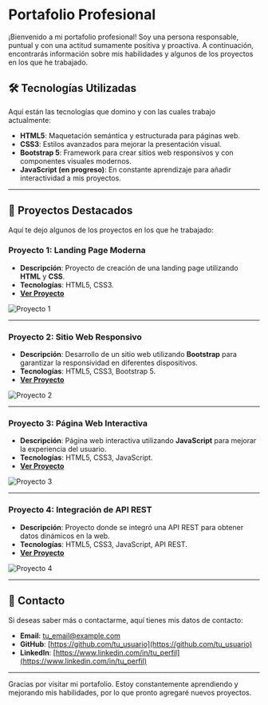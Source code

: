 # Portafolio Profesional

¡Bienvenido a mi portafolio profesional! Soy una persona responsable, puntual y con una actitud sumamente positiva y proactiva. A continuación, encontrarás información sobre mis habilidades y algunos de los proyectos en los que he trabajado.

## 🛠️ Tecnologías Utilizadas

Aquí están las tecnologías que domino y con las cuales trabajo actualmente:

- **HTML5**: Maquetación semántica y estructurada para páginas web.
- **CSS3**: Estilos avanzados para mejorar la presentación visual.
- **Bootstrap 5**: Framework para crear sitios web responsivos y con componentes visuales modernos.
- **JavaScript (en progreso)**: En constante aprendizaje para añadir interactividad a mis proyectos.

---

## 📂 Proyectos Destacados

Aquí te dejo algunos de los proyectos en los que he trabajado:

### Proyecto 1: **Landing Page Moderna**
- **Descripción**: Proyecto de creación de una landing page utilizando **HTML** y **CSS**.
- **Tecnologías**: HTML5, CSS3.
- **[Ver Proyecto](https://github.com/tu_usuario/proyecto1)**

![Proyecto 1](https://via.placeholder.com/600x400 "Landing Page Moderna")

---

### Proyecto 2: **Sitio Web Responsivo**
- **Descripción**: Desarrollo de un sitio web utilizando **Bootstrap** para garantizar la responsividad en diferentes dispositivos.
- **Tecnologías**: HTML5, CSS3, Bootstrap 5.
- **[Ver Proyecto](https://github.com/tu_usuario/proyecto2)**

![Proyecto 2](https://via.placeholder.com/600x400 "Sitio Web Responsivo")

---

### Proyecto 3: **Página Web Interactiva**
- **Descripción**: Página web interactiva utilizando **JavaScript** para mejorar la experiencia del usuario.
- **Tecnologías**: HTML5, CSS3, JavaScript.
- **[Ver Proyecto](https://github.com/tu_usuario/proyecto3)**

![Proyecto 3](https://via.placeholder.com/600x400 "Página Web Interactiva")

---

### Proyecto 4: **Integración de API REST**
- **Descripción**: Proyecto donde se integró una API REST para obtener datos dinámicos en la web.
- **Tecnologías**: HTML5, CSS3, JavaScript, API REST.
- **[Ver Proyecto](https://github.com/tu_usuario/proyecto4)**

![Proyecto 4](https://via.placeholder.com/600x400 "Integración de API REST")

---

## 📧 Contacto

Si deseas saber más o contactarme, aquí tienes mis datos de contacto:

- **Email**: [tu_email@example.com](mailto:tu_email@example.com)
- **GitHub**: [https://github.com/tu_usuario](https://github.com/tu_usuario)
- **LinkedIn**: [https://www.linkedin.com/in/tu_perfil](https://www.linkedin.com/in/tu_perfil)

---

Gracias por visitar mi portafolio. Estoy constantemente aprendiendo y mejorando mis habilidades, por lo que pronto agregaré nuevos proyectos.
